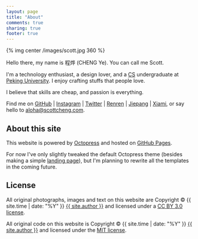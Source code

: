 ```yaml
---
layout: page
title: "About"
comments: true
sharing: true
footer: true
---
```


{% img center /images/scott.jpg 360 %}

Hello there, my name is 程烨 (CHENG Ye). You can call me Scott.

I'm a technology enthusiast, a design lover, and a [CS](http://en.wikipedia.org/wiki/Computer_science) undergraduate at [Peking University](http://www.pku.edu.cn/). I enjoy crafting stuffs that people love.

I believe that skills are cheap, and passion is everything.

Find me on <span style="color:#000">[GitHub](https://github.com/scottcheng)</span> | <span style="color:#a37559">[Instagram](http://luxogram.co/profile/scottcheng)</span> | <span style="color:#4fd3ff">[Twitter](https://twitter.com/sctcheng)</span> | <span style="color:#005eac">[Renren](http://www.renren.com/scott_cheng)</span> | <span style="color:#dd3d31">[Jiepang](http://jiepang.com/user/263566308)</span> | <span style="color:#f50">[Xiami](http://www.xiami.com/u/1920321)</span>, or say hello to <span style="color:#e14f44"><aloha@scottcheng.com></span>.

<!-- Music
---

I cannot live without music. I'm quite open to different genres -- they are beautiful to me in different ways. Here is a [long list](http://www.xiami.com/space/lib-artist/u/1920321/page/1?mode=block) of artists that I follow, among which [X Japan](http://en.wikipedia.org/wiki/X_Japan), [Jason Mraz](http://en.wikipedia.org/wiki/Jason_Mraz), [Coldplay](http://en.wikipedia.org/wiki/Coldplay), [Muse](http://en.wikipedia.org/wiki/Muse_\(band\)), [東京事変 (Tokyo Incidents)](http://en.wikipedia.org/wiki/Tokyo_Jihen), [林宥嘉 (Yoga)](http://en.wikipedia.org/wiki/Yoga_Lin) are some of my favorites.

I sing sometimes (as a hobby), and I go to [karaoke](http://en.wikipedia.org/wiki/Karaoke) with friends. I used to spend a lot of time on the [Electone](http://en.wikipedia.org/wiki/Electone) as a little boy (I was top 5 nationwide!), but now I only occasionally play the [Piano](http://en.wikipedia.org/wiki/Piano). Besides, I've always wanted to learn [guitar](http://en.wikipedia.org/wiki/Guitar) and [drums](http://en.wikipedia.org/wiki/Drum_kit).

Sports
---

I also love various [competitive sports](http://en.wikipedia.org/wiki/Competition#Competitive_sports): [tennis](http://en.wikipedia.org/wiki/Tennis), [squash](http://en.wikipedia.org/wiki/Squash_\(sport\)), [soccer](http://en.wikipedia.org/wiki/Association_football), [floorball](http://en.wikipedia.org/wiki/Floorball) and [slow-pitch softball](http://en.wikipedia.org/wiki/Softball). I play sometimes, but I'm no pro. -->

About this site
---

This website is powered by [Octopress](http://octopress.org) and hosted on [GitHub Pages](http://pages.github.com/).

For now I've only slightly tweaked the default Octopress theme (besides making a simple [landing page](/)), but I'm planning to rewrite all the templates in the coming future.

License
---

All original photographs, images and text on this website are Copyright &copy; {{ site.time | date: "%Y" }} [{{ site.author }}](http://scottcheng.com/) and licensed under a [CC BY 3.0 license](http://creativecommons.org/licenses/by/3.0/).

All original code on this website is Copyright &copy; {{ site.time | date: "%Y" }} [{{ site.author }}](http://scottcheng.com/) and licensed under the [MIT license](http://opensource.org/comment/935).